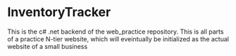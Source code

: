 # InventoryTracker
This is the c# .net backend of the web_practice repository. This is all parts of a practice N-tier website, which will eveintually be initialized as the  actual website of a small business
